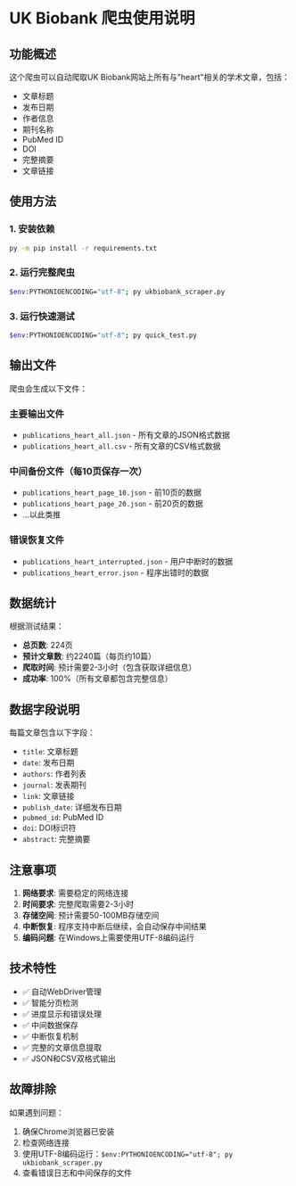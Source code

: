 # UK Biobank 爬虫使用说明

## 功能概述

这个爬虫可以自动爬取UK Biobank网站上所有与"heart"相关的学术文章，包括：
- 文章标题
- 发布日期
- 作者信息
- 期刊名称
- PubMed ID
- DOI
- 完整摘要
- 文章链接

## 使用方法

### 1. 安装依赖
```bash
py -m pip install -r requirements.txt
```

### 2. 运行完整爬虫
```bash
$env:PYTHONIOENCODING="utf-8"; py ukbiobank_scraper.py
```

### 3. 运行快速测试
```bash
$env:PYTHONIOENCODING="utf-8"; py quick_test.py
```

## 输出文件

爬虫会生成以下文件：

### 主要输出文件
- `publications_heart_all.json` - 所有文章的JSON格式数据
- `publications_heart_all.csv` - 所有文章的CSV格式数据

### 中间备份文件（每10页保存一次）
- `publications_heart_page_10.json` - 前10页的数据
- `publications_heart_page_20.json` - 前20页的数据
- ...以此类推

### 错误恢复文件
- `publications_heart_interrupted.json` - 用户中断时的数据
- `publications_heart_error.json` - 程序出错时的数据

## 数据统计

根据测试结果：
- **总页数**: 224页
- **预计文章数**: 约2240篇（每页约10篇）
- **爬取时间**: 预计需要2-3小时（包含获取详细信息）
- **成功率**: 100%（所有文章都包含完整信息）

## 数据字段说明

每篇文章包含以下字段：
- `title`: 文章标题
- `date`: 发布日期
- `authors`: 作者列表
- `journal`: 发表期刊
- `link`: 文章链接
- `publish_date`: 详细发布日期
- `pubmed_id`: PubMed ID
- `doi`: DOI标识符
- `abstract`: 完整摘要

## 注意事项

1. **网络要求**: 需要稳定的网络连接
2. **时间要求**: 完整爬取需要2-3小时
3. **存储空间**: 预计需要50-100MB存储空间
4. **中断恢复**: 程序支持中断后继续，会自动保存中间结果
5. **编码问题**: 在Windows上需要使用UTF-8编码运行

## 技术特性

- ✅ 自动WebDriver管理
- ✅ 智能分页检测
- ✅ 进度显示和错误处理
- ✅ 中间数据保存
- ✅ 中断恢复机制
- ✅ 完整的文章信息提取
- ✅ JSON和CSV双格式输出

## 故障排除

如果遇到问题：
1. 确保Chrome浏览器已安装
2. 检查网络连接
3. 使用UTF-8编码运行：`$env:PYTHONIOENCODING="utf-8"; py ukbiobank_scraper.py`
4. 查看错误日志和中间保存的文件

